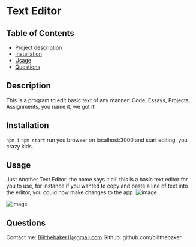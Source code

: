 # Text Editor

  ## Table of Contents
  - [Project description](#description)
  - [Installation](#installation)
  - [Usage](#usage)
  - [Questions](#questions)
  

  ## Description
  This is a program to edit basic text of any manner: Code, Essays, Projects, Assignments, you name it, we got it!

  ## Installation
  `npm i`
  `npm start`
  run you browser on localhost:3000
  and start editing, you crazy kids.

  ## Usage
  Just Another Text Editor! 
  the name says it all! this is a basic text editor for you to use, for instance if you wanted to copy and paste a line of text into the editor, you could now make changes to the app.
![image](https://user-images.githubusercontent.com/107649623/226505229-e27df313-df6f-4ecb-86ac-52248ed4da0c.png)

![image](https://user-images.githubusercontent.com/107649623/226504989-8f17290f-3465-451f-826d-60cf6bb7ce79.png)


  ## Questions
Contact me: Billthebaker11@gmail.com
Github: github.com/billthebaker

